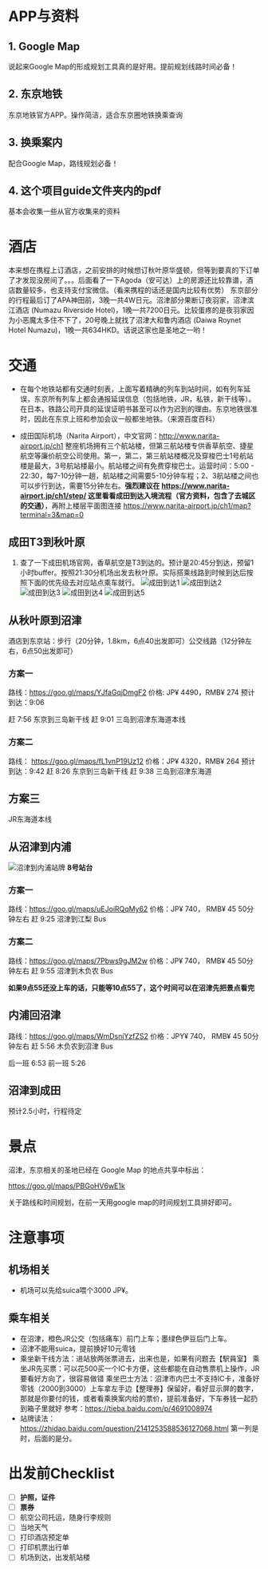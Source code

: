 # APP与资料

## 1. Google Map
说起来Google Map的形成规划工具真的是好用。提前规划线路时间必备！
## 2. 东京地铁
东京地铁官方APP。操作简洁，适合东京圈地铁换乘查询
## 3. 换乘案内
配合Google Map，路线规划必备！
## 4. 这个项目guide文件夹内的pdf
基本会收集一些从官方收集来的资料
# 酒店
 
本来想在携程上订酒店，之前安排的时候想订秋叶原华盛顿，但等到要真的下订单了才发现没房间了。。。后面看了一下Agoda（安可达）上的房源还比较靠谱，酒店数量较多，也支持支付宝微信。（看来携程的话还是国内比较有优势）
东京部分的行程最后订了APA神田前，3晚一共4W日元。沼津部分果断订夜羽家，沼津滨江酒店 (Numazu Riverside Hotel)，1晚一共7200日元。比较蛋疼的是夜羽家因为小恶魔太多住不下了，20号晚上就找了沼津大和鲁内酒店 (Daiwa Roynet Hotel Numazu)，1晚一共634HKD。话说这家也是圣地之一哟！


# 交通
* 在每个地铁站都有交通时刻表，上面写着精确的列车到站时间，如有列车延误，东京所有列车上都会通报延误信息（包括地铁，JR，私铁，新干线等）。在日本，铁路公司开具的延误证明书甚至可以作为迟到的理由。东京地铁很准时，因此在东京上班和参加会议一般都坐地铁。（来源百度百科）

* 成田国际机场（Narita Airport），中文官网：http://www.narita-airport.jp/ch1 整座机场拥有三个航站楼，但第三航站楼专供香草航空、捷星航空等廉价航空公司使用。第一，第二，第三航站楼概况及穿梭巴士1号航站楼是最大，3号航站楼最小。航站楼之间有免费穿梭巴士。运营时间：5:00 - 22:30，每7-10分钟一趟，航站楼之间需要5-10分钟车程；2、3航站楼之间也可以步行到达，需要15分钟左右。**强烈建议在 https://www.narita-airport.jp/ch1/step/ 这里看看成田到达入境流程（官方资料，包含了去城区的交通）**，再附上楼层平面图连接 https://www.narita-airport.jp/ch1/map?terminal=3&map=0 

## 成田T3到秋叶原
1. 查了一下成田机场官网，香草航空是T3到达的。预计是20:45分到达，预留1小时buffer。按照21:30分机场出发去秋叶原。实际搭乘线路到时候到达后按照下面的优先级去对应站点乘车就行。
![成田到达1](image/成田_到达_1.png)
![成田到达2](image/成田_到达_2.png)
![成田到达3](image/成田_到达_3.png)
![成田到达4](image/成田_到达_4.png)
![成田到达5](image/成田_到达_5.png)
## 从秋叶原到沼津
酒店到东京站：步行（20分钟，1.8km，6点40出发即可）公交线路（12分钟左右，6点50出发即可）

### 方案一
路线：https://goo.gl/maps/YJfaGqjDmgF2
价格: JP¥ 4490，RMB¥ 274
预计到达：9:06

赶 7:56 东京到三岛新干线
赶 9:01 三岛到沼津东海道本线

### 方案二
路线： https://goo.gl/maps/fL1vnP19Uz12
价格：JP¥ 4320，RMB¥ 264
预计到达：9:42
赶 8:26 东京到三岛新干线
赶 9:38 三岛到沼津东海道

## 方案三
JR东海道本线

## 从沼津到内浦
![沼津到内浦站牌](image/沼津到内浦站牌.jpg) 
**8号站台**

### 方案一
路线：https://goo.gl/maps/uEJoiRQqMy62
价格：JP¥ 740， RMB¥ 45
50分钟左右
赶 9:25 沼津到江梨 Bus

### 方案二
路线：https://goo.gl/maps/7Pbws9gJM2w
价格：JP¥ 740， RMB¥ 45
50分钟左右
赶 9:55 沼津到木负农 Bus

**如果9点55还没上车的话，只能等10点55了，这个时间可以在沼津先把景点看完**

## 内浦回沼津
路线：https://goo.gl/maps/WmDsnjYzfZS2
价格：JPY¥ 740， RMB¥ 45
50分钟左右
赶 5:56 木负农到沼津 Bus

后一班 6:53
前一班 5:26

## 沼津到成田
预计2.5小时，行程待定

# 景点
沼津，东京相关的圣地已经在 Google Map 的地点共享中标出：

https://goo.gl/maps/PBGoHV6wE1k

关于路线和时间规划，在前一天用google map的时间规划工具排好即可。


# 注意事项
## 机场相关
* 机场可以先给suica喂个3000 JP¥。

## 乘车相关
* 在沼津，橙色JR公交（包括痛车）前门上车；墨绿色伊豆后门上车。
* 沼津不能用suica，提前换好10元零钱
* 乘坐新干线方法：进站放两张票进去，出来也是，如果有问题去【駅員室】
乘坐JR先买票：可以花500买一个IC卡方便，这些都能在自动售票机上操作，JR要看好方向了，很容易做错
乘坐巴士方法：沼津市内巴士不支持IC卡，准备好零钱（2000到3000）上车拿左手边【整理券】保留好，看好显示屏的数字，那就是你要付的钱，或者看乘换案内给的票价，提前准备好，下车券钱一起扔到箱子里就好 参考：https://tieba.baidu.com/p/4691008974
* 站牌读法：https://zhidao.baidu.com/question/2141253588536127068.html 第一列是时，后面的是分。

# 出发前Checklist
- [ ] **护照，证件**
- [ ] **票券**
- [ ] 航空公司托运，随身行李规则
- [ ] 当地天气
- [ ] 打印酒店预定单
- [ ] 打印机票出行单
- [ ] 机场到达，出发航站楼